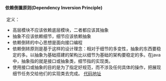 #### 依赖倒置原则(Dependency Inversion Principle)

​		定义：

-  高层模块不应该依赖底层模块，二者都应该其抽象
- 抽象不应该依赖细节，细节应该依赖抽象
- 依赖倒转的中心思想是面向接口编程 
- 依赖倒转原则是基于这样的设计理念：相对于细节的多变性，抽象的东西要稳定的多。以抽象为基础搭建的架构比以细节为基础的架构要稳定的多。在java中，抽象指的就是接口或抽象类，细节指的实现类。
- 使用接口或抽象的目的是为了指定好规范，而不涉及任何具体的操作，把展现细节任务交给他们的实现类去完成。
    [代码地址](https://github.com/zequs/learn/tree/master/java-se/se-demo/src/main/java/com/zequs/demo/se/designpattern/principle/dependencyinversion)